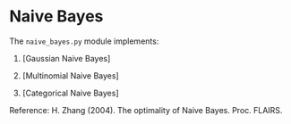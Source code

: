 # Naive Bayes
The `naive_bayes.py` module implements:

1. [Gaussian Naive Bayes]

2. [Multinomial Naive Bayes]

3. [Categorical Naive Bayes]


Reference:
H. Zhang (2004). The optimality of Naive Bayes. Proc. FLAIRS.